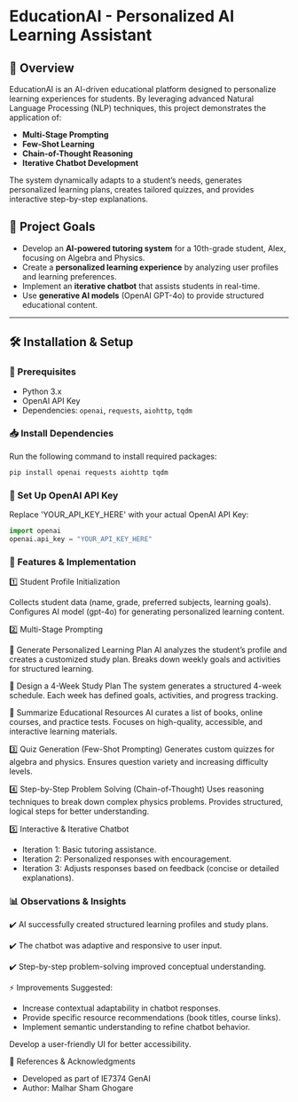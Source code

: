 # EducationAI - Personalized AI Learning Assistant

## 📌 Overview
EducationAI is an AI-driven educational platform designed to personalize learning experiences for students. By leveraging advanced Natural Language Processing (NLP) techniques, this project demonstrates the application of:
- **Multi-Stage Prompting**  
- **Few-Shot Learning**  
- **Chain-of-Thought Reasoning**  
- **Iterative Chatbot Development**  

The system dynamically adapts to a student’s needs, generates personalized learning plans, creates tailored quizzes, and provides interactive step-by-step explanations.

## 🎯 Project Goals
- Develop an **AI-powered tutoring system** for a 10th-grade student, Alex, focusing on Algebra and Physics.
- Create a **personalized learning experience** by analyzing user profiles and learning preferences.
- Implement an **iterative chatbot** that assists students in real-time.
- Use **generative AI models** (OpenAI GPT-4o) to provide structured educational content.

---

## 🛠️ Installation & Setup

### 📌 Prerequisites
- Python 3.x
- OpenAI API Key
- Dependencies: `openai`, `requests`, `aiohttp`, `tqdm`

### 📥 Install Dependencies
Run the following command to install required packages:

```bash
pip install openai requests aiohttp tqdm
```

### 🔑 Set Up OpenAI API Key

Replace 'YOUR_API_KEY_HERE' with your actual OpenAI API Key:

```python
import openai
openai.api_key = "YOUR_API_KEY_HERE"
```

### 📌 Features & Implementation

1️⃣ Student Profile Initialization

Collects student data (name, grade, preferred subjects, learning goals).
Configures AI model (gpt-4o) for generating personalized learning content.

2️⃣ Multi-Stage Prompting

🔹 Generate Personalized Learning Plan
AI analyzes the student’s profile and creates a customized study plan.
Breaks down weekly goals and activities for structured learning.

🔹 Design a 4-Week Study Plan
The system generates a structured 4-week schedule.
Each week has defined goals, activities, and progress tracking.

🔹 Summarize Educational Resources
AI curates a list of books, online courses, and practice tests.
Focuses on high-quality, accessible, and interactive learning materials.

3️⃣ Quiz Generation (Few-Shot Prompting)
Generates custom quizzes for algebra and physics.
Ensures question variety and increasing difficulty levels.

4️⃣ Step-by-Step Problem Solving (Chain-of-Thought)
Uses reasoning techniques to break down complex physics problems.
Provides structured, logical steps for better understanding.

5️⃣ Interactive & Iterative Chatbot
- Iteration 1: Basic tutoring assistance.
- Iteration 2: Personalized responses with encouragement.
- Iteration 3: Adjusts responses based on feedback (concise or detailed explanations).
  
### 📊 Observations & Insights

✔️ AI successfully created structured learning profiles and study plans.

✔️ The chatbot was adaptive and responsive to user input.

✔️ Step-by-step problem-solving improved conceptual understanding.

⚡ Improvements Suggested:

- Increase contextual adaptability in chatbot responses.
- Provide specific resource recommendations (book titles, course links).
- Implement semantic understanding to refine chatbot behavior.


Develop a user-friendly UI for better accessibility.

📜 References & Acknowledgments
- Developed as part of IE7374 GenAI
- Author: Malhar Sham Ghogare